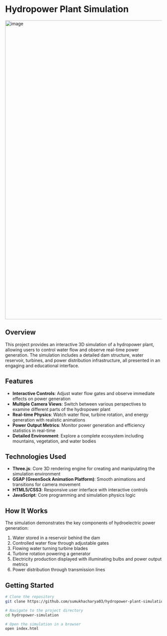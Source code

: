 # Hydropower Plant Simulation

<img width="959" alt="image" src="https://github.com/user-attachments/assets/b26abac0-9543-4574-a057-c2517e64fc48" />

## Overview

This project provides an interactive 3D simulation of a hydropower plant, allowing users to control water flow and observe real-time power generation. The simulation includes a detailed dam structure, water reservoir, turbines, and power distribution infrastructure, all presented in an engaging and educational interface.

## Features

- **Interactive Controls**: Adjust water flow gates and observe immediate effects on power generation
- **Multiple Camera Views**: Switch between various perspectives to examine different parts of the hydropower plant
- **Real-time Physics**: Watch water flow, turbine rotation, and energy generation with realistic animations
- **Power Output Metrics**: Monitor power generation and efficiency statistics in real-time
- **Detailed Environment**: Explore a complete ecosystem including mountains, vegetation, and water bodies

## Technologies Used

- **Three.js**: Core 3D rendering engine for creating and manipulating the simulation environment
- **GSAP (GreenSock Animation Platform)**: Smooth animations and transitions for camera movement
- **HTML5/CSS3**: Responsive user interface with interactive controls
- **JavaScript**: Core programming and simulation physics logic

## How It Works

The simulation demonstrates the key components of hydroelectric power generation:

1. Water stored in a reservoir behind the dam
2. Controlled water flow through adjustable gates
3. Flowing water turning turbine blades
4. Turbine rotation powering a generator
5. Electricity production displayed with illuminating bulbs and power output metrics
6. Power distribution through transmission lines

## Getting Started

```bash
# Clone the repository
git clone https://github.com/sumukhacharya03/hydropower-plant-simulation.git

# Navigate to the project directory
cd hydropower-simulation

# Open the simulation in a browser
open index.html
